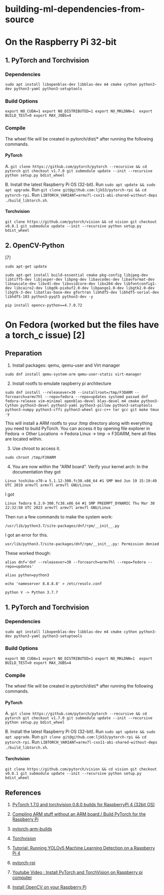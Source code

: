 # building-ml-dependencies-from-source

# On the Raspberry Pi 32-bit
## 1. PyTorch and Torchvision
### Dependencies
`sudo apt install libopenblas-dev libblas-dev m4 cmake cython python3-dev python3-yaml python3-setuptools`

### Build Options
`export NO_CUDA=1
export NO_DISTRIBUTED=1
export NO_MKLDNN=1 
export BUILD_TEST=0
export MAX_JOBS=4`

### Compile
The wheel file will be created in pytorch/dist/* after running the following commands.

#### PyTorch
A.
`git clone https://github.com/pytorch/pytorch --recursive && cd pytorch
git checkout v1.7.0
git submodule update --init --recursive
python setup.py bdist_wheel`

B.
Install the latest Raspberry Pi OS (32-bit).
Run `sudo apt update && sudo apt upgrade`.
Run `git clone git@github.com:ljk53/pytorch-rpi && cd pytorch-rpi`.
Run `LIBTORCH_VARIANT=armv7l-cxx11-abi-shared-without-deps ./build_libtorch.sh`.

#### Torchvision
`git clone https://github.com/pytorch/vision && cd vision
git checkout v0.8.1
git submodule update --init --recursive
python setup.py bdist_wheel`


## 2. OpenCV-Python
[7]

`sudo apt-get update`

`sudo apt-get install build-essential cmake pkg-config libjpeg-dev libtiff5-dev libjasper-dev libpng-dev libavcodec-dev libavformat-dev libswscale-dev libv4l-dev libxvidcore-dev libx264-dev libfontconfig1-dev libcairo2-dev libgdk-pixbuf2.0-dev libpango1.0-dev libgtk2.0-dev libgtk-3-dev libatlas-base-dev gfortran libhdf5-dev libhdf5-serial-dev libhdf5-103 python3-pyqt5 python3-dev -y`

`pip install opencv-python==4.7.0.72`


# On Fedora (worked but the files have a torch_c issue) [2]

## Preparation

1. Install packages: qemu,  qemu-user and Virt manager

`sudo dnf install qemu-system-arm qemu-user-static virt-manager`

2. Install rootfs to emulate raspberry pi architecture

`sudo dnf install --releasever=30 --installroot=/tmp/F30ARM --forcearch=armv7hl --repo=fedora --repo=updates systemd passwd dnf fedora-release vim-minimal openblas-devel blas-devel m4 cmake python3-Cython python3-devel python3-yaml python3-pillow python3-setuptools python3-numpy python3-cffi python3-wheel gcc-c++ tar gcc git make tmux -y`

This will install a ARM rootfs to your /tmp directory along with everything you need to build PyTorch.
You can access it by opening file explorer in Fedora -> Other Locations -> Fedora Linux -> tmp -> F30ARM, here all files are located within.

3. Use chroot to access it.

`sudo chroot /tmp/F30ARM`

 4. You are now within the "ARM board". Verify your kernel arch:
In the documentation they got

`Linux toshiba-x70-a 5.1.12-300.fc30.x86_64 #1 SMP Wed Jun 19 15:19:49 UTC 2019 armv7l armv7l armv7l GNU/Linux`

I got

`Linux fedora 6.2.9-300.fc38.x86_64 #1 SMP PREEMPT_DYNAMIC Thu Mar 30 22:32:58 UTC 2023 armv7l armv7l armv7l GNU/Linux`

Then run a few commands to make the system work:

`/usr/lib/python3.7/site-packages/dnf/rpm/__init__.py` 

I got an error for this.

`usr/lib/python3.7/site-packages/dnf/rpm/__init__.py: Permission denied`

These worked though:

`alias dnf='dnf --releasever=30 --forcearch=armv7hl --repo=fedora --repo=updates'`

`alias python=python3`

`echo 'nameserver 8.8.8.8' > /etc/resolv.conf`

`python V -> Python 3.7.7`

## 1. PyTorch and Torchvision
### Dependencies
`sudo apt install libopenblas-dev libblas-dev m4 cmake cython python3-dev python3-yaml python3-setuptools`

### Build Options
`export NO_CUDA=1
export NO_DISTRIBUTED=1
export NO_MKLDNN=1 
export BUILD_TEST=0
export MAX_JOBS=4`

### Compile
The wheel file will be created in pytorch/dist/* after running the following commands.

#### PyTorch
A.
`git clone https://github.com/pytorch/pytorch --recursive && cd pytorch
git checkout v1.7.0
git submodule update --init --recursive
python setup.py bdist_wheel`

B.
Install the latest Raspberry Pi OS (32-bit).
Run `sudo apt update && sudo apt upgrade`.
Run `git clone git@github.com:ljk53/pytorch-rpi && cd pytorch-rpi`.
Run `LIBTORCH_VARIANT=armv7l-cxx11-abi-shared-without-deps ./build_libtorch.sh`.

#### Torchvision
`git clone https://github.com/pytorch/vision && cd vision
git checkout v0.8.1
git submodule update --init --recursive
python setup.py bdist_wheel`



## References
1. [PyTorch 1.7.0 and torchvision 0.8.0 builds for RaspberryPi 4 (32bit OS)](https://github.com/Kashu7100/pytorch-armv7l)

2. [Compling ARM stuff without an ARM board / Build PyTorch for the Raspberry Pi](https://nmilosev.svbtle.com/compling-arm-stuff-without-an-arm-board-build-pytorch-for-the-raspberry-pi)

3. [pytorch-arm-builds](https://github.com/nmilosev/pytorch-arm-builds)

4. [Torchvision](https://github.com/pytorch/vision)

5. [Tutorial: Running YOLOv5 Machine Learning Detection on a Raspberry Pi 4](https://jordan-johnston271.medium.com/tutorial-running-yolov5-machine-learning-detection-on-a-raspberry-pi-4-3938add0f719) 

6. [pytorch-rpi](https://github.com/ljk53/pytorch-rpi)

7. [Youtube Video : Install PyTorch and TorchVision on Raspberry pi computer ](https://www.youtube.com/watch?v=weHvI6j4OT8&t=142s)

8. [Install OpenCV on your Raspberry Pi](https://raspberrypi-guide.github.io/programming/install-opencv) 
